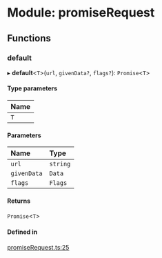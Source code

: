 # Module: promiseRequest

## Functions

### default

▸ **default**<`T`\>(`url`, `givenData?`, `flags?`): `Promise`<`T`\>

#### Type parameters

| Name |
| :------ |
| `T` |

#### Parameters

| Name | Type |
| :------ | :------ |
| `url` | `string` |
| `givenData` | `Data` |
| `flags` | `Flags` |

#### Returns

`Promise`<`T`\>

#### Defined in

[promiseRequest.ts:25](https://github.com/Altamoon/altamoon/blob/f3d1f5e/app/api/promiseRequest.ts#L25)

